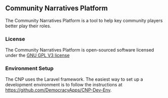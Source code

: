 ## Community Narratives Platform

The Community Narratives Platform is a tool to help key community players better play their roles.

### License

The Community Narratives Platform is open-sourced software licensed under the [GNU GPL V3 license](http://www.gnu.org/copyleft/gpl.html)

### Environment Setup

The CNP uses the Laravel framework. The easiest way to set up a development environment is to follow the instructions at https://github.com/DemocracyApps/CNP-Dev-Env.
